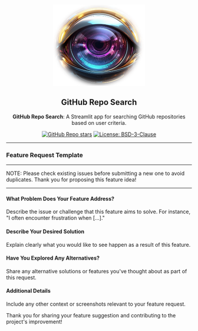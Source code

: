<div align="center">

<img src="../images/gitreposearch_logo.png" alt="GitHub Repo Search Logo" width="250" height="220" />

## **GitHub Repo Search**

**GitHub Repo Search**: A Streamlit app for searching GitHub repositories based on user criteria.

[![GitHub Repo stars](https://img.shields.io/github/stars/arch3angel/gitreposearch)](https://github.com/arch3angel/gitreposearch)
[![License: BSD-3-Clause](https://img.shields.io/badge/License-BSD_3--Clause-purple.svg)](https://opensource.org/license/bsd-3-clause)

</div> 

---

### Feature Request Template

---

NOTE: Please check existing issues before submitting a new one to avoid duplicates. Thank you for proposing this feature idea!

---

#### What Problem Does Your Feature Address?

Describe the issue or challenge that this feature aims to solve. For instance, "I often encounter frustration when [...]."

#### Describe Your Desired Solution

Explain clearly what you would like to see happen as a result of this feature.

#### Have You Explored Any Alternatives?

Share any alternative solutions or features you've thought about as part of this request.

#### Additional Details

Include any other context or screenshots relevant to your feature request.

Thank you for sharing your feature suggestion and contributing to the project's improvement!
